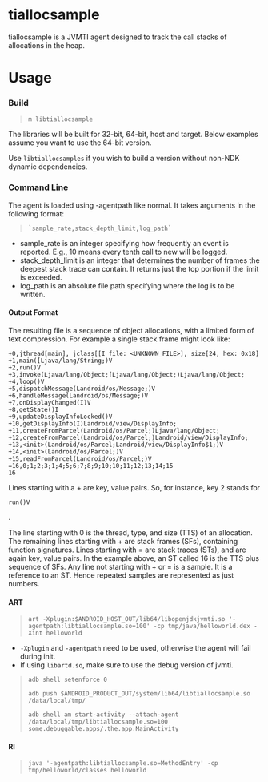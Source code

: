 # tiallocsample

tiallocsample is a JVMTI agent designed to track the call stacks of allocations
in the heap.

# Usage
### Build
>    `m libtiallocsample`

The libraries will be built for 32-bit, 64-bit, host and target. Below examples
assume you want to use the 64-bit version.

Use `libtiallocsamples` if you wish to build a version without non-NDK dynamic dependencies.

### Command Line

The agent is loaded using -agentpath like normal. It takes arguments in the
following format:
>     `sample_rate,stack_depth_limit,log_path`

* sample_rate is an integer specifying how frequently an event is reported.
  E.g., 10 means every tenth call to new will be logged.
* stack_depth_limit is an integer that determines the number of frames the deepest stack trace
  can contain.  It returns just the top portion if the limit is exceeded.
* log_path is an absolute file path specifying where the log is to be written.

#### Output Format

The resulting file is a sequence of object allocations, with a limited form of
text compression.  For example a single stack frame might look like:

```
+0,jthread[main], jclass[[I file: <UNKNOWN_FILE>], size[24, hex: 0x18]
+1,main([Ljava/lang/String;)V
+2,run()V
+3,invoke(Ljava/lang/Object;[Ljava/lang/Object;)Ljava/lang/Object;
+4,loop()V
+5,dispatchMessage(Landroid/os/Message;)V
+6,handleMessage(Landroid/os/Message;)V
+7,onDisplayChanged(I)V
+8,getState()I
+9,updateDisplayInfoLocked()V
+10,getDisplayInfo(I)Landroid/view/DisplayInfo;
+11,createFromParcel(Landroid/os/Parcel;)Ljava/lang/Object;
+12,createFromParcel(Landroid/os/Parcel;)Landroid/view/DisplayInfo;
+13,<init>(Landroid/os/Parcel;Landroid/view/DisplayInfo$1;)V
+14,<init>(Landroid/os/Parcel;)V
+15,readFromParcel(Landroid/os/Parcel;)V
=16,0;1;2;3;1;4;5;6;7;8;9;10;10;11;12;13;14;15
16
```

Lines starting with a + are key, value pairs.  So, for instance, key 2 stands for
```
run()V
```
.

The line starting with 0 is the thread, type, and size (TTS) of an allocation.  The
remaining lines starting with + are stack frames (SFs), containing function signatures.
Lines starting with = are stack traces (STs), and are again key, value pairs.  In the
example above, an ST called 16 is the TTS plus sequence of SFs.  Any line not starting
with + or = is a sample.  It is a reference to an ST.  Hence repeated samples are
represented as just numbers.

#### ART
>    `art -Xplugin:$ANDROID_HOST_OUT/lib64/libopenjdkjvmti.so '-agentpath:libtiallocsample.so=100' -cp tmp/java/helloworld.dex -Xint helloworld`

* `-Xplugin` and `-agentpath` need to be used, otherwise the agent will fail during init.
* If using `libartd.so`, make sure to use the debug version of jvmti.

>    `adb shell setenforce 0`
>
>    `adb push $ANDROID_PRODUCT_OUT/system/lib64/libtiallocsample.so /data/local/tmp/`
>
>    `adb shell am start-activity --attach-agent /data/local/tmp/libtiallocsample.so=100 some.debuggable.apps/.the.app.MainActivity`

#### RI
>    `java '-agentpath:libtiallocsample.so=MethodEntry' -cp tmp/helloworld/classes helloworld`
